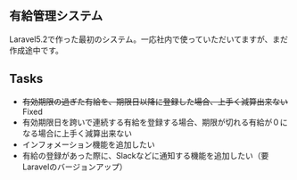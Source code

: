 ## 有給管理システム
Laravel5.2で作った最初のシステム。一応社内で使っていただいてますが、まだ作成途中です。

## Tasks

- ~~有効期限の過ぎた有給を、期限日以降に登録した場合、上手く減算出来ない~~ Fixed
- 有効期限日を跨いで連続する有給を登録する場合、期限が切れる有給が０になる場合に上手く減算出来ない
- インフォメーション機能を追加したい
- 有給の登録があった際に、Slackなどに通知する機能を追加したい（要Laravelのバージョンアップ）
